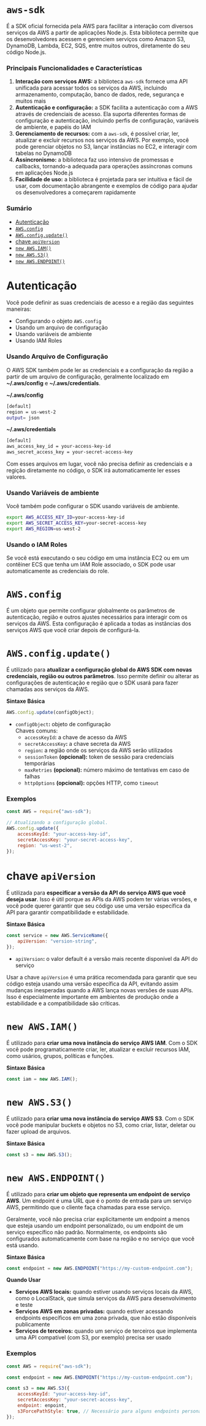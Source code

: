 # `aws-sdk`

É a SDK oficial fornecida pela AWS para facilitar a interação com diversos serviços da AWS a partir de aplicações Node.js. Esta biblioteca permite que os desenvolvedores acessem e gerenciem serviços como Amazon S3, DynamoDB, Lambda, EC2, SQS, entre muitos outros, diretamente do seu código Node.js.

### Principais Funcionalidades e Características

1. **Interação com serviços AWS:** a biblioteca `aws-sdk` fornece uma API unificada para acessar todos os serviços da AWS, incluindo armazenamento, computação, banco de dados, rede, segurança e muitos mais
2. **Autenticação e configuração:** a SDK facilita a autenticação com a AWS através de credenciais de acesso. Ela suporta diferentes formas de configuração e autenticação, incluindo perfis de configuração, variáveis de ambiente, e papéis do IAM
3. **Gerenciamento de recursos:** com a `aws-sdk`, é possível criar, ler, atualizar e excluir recursos nos serviços da AWS. Por exemplo, você pode gerenciar objetos no S3, lançar instâncias no EC2, e interagir com tabelas no DynamoDB
4. **Assincronismo:** a biblioteca faz uso intensivo de promessas e callbacks, tornando-a adequada para operações assíncronas comuns em aplicações Node.js
5. **Facilidade de uso:** a biblioteca é projetada para ser intuitiva e fácil de usar, com documentação abrangente e exemplos de código para ajudar os desenvolvedores a começarem rapidamente

### Sumário

- [Autenticação](#autenticacao)
- [`AWS.config`](#aws-config)
- [`AWS.config.update()`](#aws-config-update)
- [chave `apiVersion`](#chave-apiversion)
- [`new AWS.IAM()`](#new-aws-iam)
- [`new AWS.S3()`](#new-aws-s3)
- [`new AWS.ENDPOINT()`](#new-aws-endpoint)

# <a id="autenticacao"></a>Autenticação

Você pode definir as suas credenciais de acesso e a região das seguintes maneiras:

- Configurando o objeto `AWS.config`
- Usando um arquivo de configuração
- Usando variáveis de ambiente
- Usando IAM Roles

### Usando Arquivo de Configuração

O AWS SDK também pode ler as credenciais e a configuração da região a partir de um arquivo de configuração, geralmente localizado em **~/.aws/config** e **~/.aws/credentials**.

**~/.aws/config**

```bash
[default]
region = us-west-2
output= json
```

**~/.aws/credentials**

```bash
[default]
aws_access_key_id = your-access-key-id
aws_secret_access_key = your-secret-access-key
```

Com esses arquivos em lugar, você não precisa definir as credenciais e a regição diretamente no código, o SDK irá automaticamente ler esses valores.

### Usando Variáveis de ambiente

Você também pode configurar o SDK usando variáveis de ambiente.

```bash
export AWS_ACCESS_KEY_ID=your-access-key-id
export AWS_SECRET_ACCESS_KEY=your-secret-access-key
export AWS_REGION=us-west-2
```

### Usando o IAM Roles

Se você está executando o seu código em uma instância EC2 ou em um contêiner ECS que tenha um IAM Role associado, o SDK pode usar automaticamente as credenciais do role.

# <a id="aws-config"></a>`AWS.config`

É um objeto que permite configurar globalmente os parâmetros de autenticação, região e outros ajustes necessários para interagir com os serviços da AWS. Esta configuração é aplicada a todas as instâncias dos serviços AWS que você criar depois de configurá-la.

# <a id="aws-config-update)"></a>`AWS.config.update()`

É utilizado para **atualizar a configuração global do AWS SDK com novas credenciais, região ou outros parâmetros**. Isso permite definir ou alterar as configurações de autenticação e região que o SDK usará para fazer chamadas aos serviços da AWS.

**Sintaxe Básica**

```JavaScript
AWS.config.update(configObject);
```

- `configObject`**:** objeto de configuração  
    Chaves comuns:
    + `accessKeyId`**:** a chave de acesso da AWS
    + `secretAccessKey`**:** a chave secreta da AWS
    + `region`**:** a região onde os serviços da AWS serão utilizados
    + `sessionToken` **(opcional):** token de sessão para credenciais temporárias
    + `maxRetries` **(opcional):** número máximo de tentativas em caso de falhas
    + `httpOptions` **(opcional):** opções HTTP, como `timeout`

### Exemplos

```JavaScript
const AWS = require("aws-sdk");

// Atualizando a configuração global.
AWS.config.update({
    accessKeyId: "your-access-key-id",
    secretAccessKey: "your-secret-access-key",
    region: "us-west-2",
});
```

# <a id="chave-apiversion"></a>chave `apiVersion`

É utilizada para **especificar a versão da API do serviço AWS que você deseja usar**. Isso é útil porque as APIs da AWS podem ter várias versões, e você pode querer garantir que seu código use uma versão específica da API para garantir compatibilidade e estabilidade.

**Sintaxe Básica**

```JavaScript
const service = new AWS.ServiceName({
    apiVersion: "version-string",
});
```

- `apiVersion`**:** o valor default é a versão mais recente disponível da API do serviço

Usar a chave `apiVersion` é uma prática recomendada para garantir que seu código esteja usando uma versão específica da API, evitando assim mudanças inesperadas quando a AWS lança novas versões de suas APIs. Isso é especialmente importante em ambientes de produção onde a estabilidade e a compatibilidade são críticas.

# <a id="new-aws-iam"></a>`new AWS.IAM()`

É utilizado para **criar uma nova instância do serviço AWS IAM**. Com o SDK você pode programaticamente criar, ler, atualizar e excluir recursos IAM, como usários, grupos, políticas e funções.

**Sintaxe Básica**

```JavaScript
const iam = new AWS.IAM();
```

# <a id="new-aws-s3"></a>`new AWS.S3()`

É utilizado para **criar uma nova instância do serviço AWS S3**. Com o SDK você pode manipular buckets e objetos no S3, como criar, listar, deletar ou fazer upload de arquivos.

**Sintaxe Básica**

```JavaScript
const s3 = new AWS.S3();
```

# <a id="new-aws-endpoint"></a>`new AWS.ENDPOINT()`

É utilizado para **criar um objeto que representa um endpoint de serviço AWS**. Um endpoint é uma URL que é o ponto de entrada para um serviço AWS, permitindo que o cliente faça chamadas para esse serviço.

Geralmente, você não precisa criar explicitamente um endpoint a menos que esteja usando um endpoint personalizado, ou um endpoint de um serviço específico não padrão. Normalmente, os endpoints são configurados automaticamente com base na região e no serviço que você está usando.

**Sintaxe Básica**

```JavaScript
const endpoint = new AWS.ENDPOINT("https://my-custom-endpoint.com");
```

**Quando Usar**

- **Serviços AWS locais:** quando estiver usando serviços locais da AWS, como o LocalStack, que simula serviços da AWS para desenvolvimento e teste
- **Serviços AWS em zonas privadas:** quando estiver acessando endpoints específicos em uma zona privada, que não estão disponíveis publicamente
- **Serviços de terceiros:** quando um serviço de terceiros que implementa uma API compatível (com S3, por exemplo) precisa ser usado

### Exemplos

```JavaScript
const AWS = require("aws-sdk");

const endpoint = new AWS.ENDPOINT("https://my-custom-endpoint.com");

const s3 = new AWS.S3({
    accessKeyId: "your-access-key-id",
    secretAccessKey: "your-secret-access-key",
    endpoint: enpoint,
    s3ForcePathStyle: true, // Necessário para alguns endpoints personalizados.
});
```